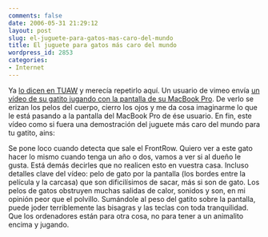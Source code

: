 ```yaml
---
comments: false
date: 2006-05-31 21:29:12
layout: post
slug: el-juguete-para-gatos-mas-caro-del-mundo
title: El juguete para gatos más caro del mundo
wordpress_id: 2853
categories:
- Internet
---
```


Ya [lo dicen en TUAW](http://www.tuaw.com/2006/05/31/kittens-like-front-row/) y merecía repetirlo aquí. Un usuario de vimeo envía [un vídeo de su gatito jugando con la pantalla de su MacBook Pro](http://www.vimeo.com/clip:77426). De verlo se erizan los pelos del cuerpo, cierro los ojos y me da cosa imaginarme lo que le está pasando a la pantalla del MacBook Pro de ése usuario. En fin, este vídeo como si fuera una demostración del juguete más caro del mundo para tu gatito, ains:







Se pone loco cuando detecta que sale el FrontRow. Quiero ver a este gato hacer lo mismo cuando tenga un año o dos, vamos a ver si al dueño le gusta. Está demás decirles que no realicen esto en vuestra casa. Incluso detalles clave del vídeo: pelo de gato por la pantalla (los bordes entre la película y la carcasa) que son dificilísimos de sacar, más si son de gato. Los pelos de gatos obstruyen muchas salidas de calor, sonidos y son, en mi opinión peor que el polvillo. Sumándole al peso del gatito sobre la pantalla, puede joder terriblemente las bisagras y las teclas con toda tranquilidad. Que los ordenadores están para otra cosa, no para tener a un animalito encima y jugando.

